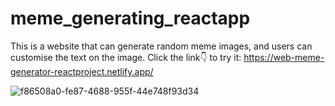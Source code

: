 # meme_generating_reactapp
This is a website that can generate random meme images, and users can customise the text on the image. 
Click the link👇 to try it:
https://web-meme-generator-reactproject.netlify.app/

![f86508a0-fe87-4688-955f-44e748f93d34](https://github.com/Fanpeng-L/meme_generating_reactapp/assets/90544605/c9be324b-4946-46ec-a811-9aac79421e85)
